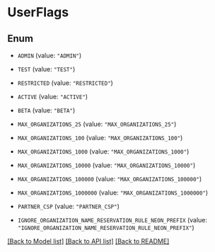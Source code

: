 # UserFlags

## Enum


* `ADMIN` (value: `"ADMIN"`)

* `TEST` (value: `"TEST"`)

* `RESTRICTED` (value: `"RESTRICTED"`)

* `ACTIVE` (value: `"ACTIVE"`)

* `BETA` (value: `"BETA"`)

* `MAX_ORGANIZATIONS_25` (value: `"MAX_ORGANIZATIONS_25"`)

* `MAX_ORGANIZATIONS_100` (value: `"MAX_ORGANIZATIONS_100"`)

* `MAX_ORGANIZATIONS_1000` (value: `"MAX_ORGANIZATIONS_1000"`)

* `MAX_ORGANIZATIONS_10000` (value: `"MAX_ORGANIZATIONS_10000"`)

* `MAX_ORGANIZATIONS_100000` (value: `"MAX_ORGANIZATIONS_100000"`)

* `MAX_ORGANIZATIONS_1000000` (value: `"MAX_ORGANIZATIONS_1000000"`)

* `PARTNER_CSP` (value: `"PARTNER_CSP"`)

* `IGNORE_ORGANIZATION_NAME_RESERVATION_RULE_NEON_PREFIX` (value: `"IGNORE_ORGANIZATION_NAME_RESERVATION_RULE_NEON_PREFIX"`)


[[Back to Model list]](../README.md#documentation-for-models) [[Back to API list]](../README.md#documentation-for-api-endpoints) [[Back to README]](../README.md)


